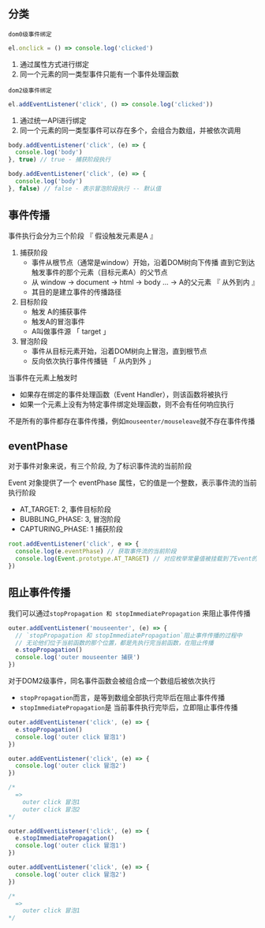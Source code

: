 ## 分类

`dom0级事件绑定`

```js
el.onclick = () => console.log('clicked')
```

1. 通过属性方式进行绑定
2. 同一个元素的同一类型事件只能有一个事件处理函数



`dom2级事件绑定`

```js
el.addEventListener('click', () => console.log('clicked'))
```

1. 通过统一API进行绑定
2. 同一个元素的同一类型事件可以存在多个，会组合为数组，并被依次调用

```js
body.addEventListener('click', (e) => {
  console.log('body')
}, true) // true - 捕获阶段执行

body.addEventListener('click', (e) => {
  console.log('body')
}, false) // false - 表示冒泡阶段执行 -- 默认值
```



## 事件传播

事件执行会分为三个阶段 『 假设触发元素是A 』

1. 捕获阶段
   - 事件从根节点（通常是window）开始，沿着DOM树向下传播
     直到它到达触发事件的那个元素（目标元素A）的父节点
   - 从 window -> document -> html -> body ... -> A的父元素 『 从外到内 』
   - 其目的是建立事件的传播路径
2. 目标阶段
   - 触发 A的捕获事件
   - 触发A的冒泡事件
   - A叫做事件源 「 target 」
3. 冒泡阶段
   - 事件从目标元素开始，沿着DOM树向上冒泡，直到根节点
   - 反向依次执行事件传播链 「 从内到外 」



当事件在元素上触发时

- 如果存在绑定的事件处理函数（Event Handler），则该函数将被执行
- 如果一个元素上没有为特定事件绑定处理函数，则不会有任何响应执行

不是所有的事件都存在事件传播，例如`mouseenter/mouseleave`就不存在事件传播



## eventPhase

对于事件对象来说，有三个阶段,  为了标识事件流的当前阶段

Event 对象提供了一个 eventPhase 属性，它的值是一个整数，表示事件流的当前执行阶段

+ AT_TARGET: 2, 事件目标阶段
+ BUBBLING_PHASE: 3, 冒泡阶段
+ CAPTURING_PHASE: 1  捕获阶段

```js
root.addEventListener('click', e => {
  console.log(e.eventPhase) // 获取事件流的当前阶段
  console.log(Event.prototype.AT_TARGET) // 对应枚举常量值被挂载到了Event的原型对象上
})
```



## 阻止事件传播

我们可以通过`stopPropagation 和 stopImmediatePropagation` 来阻止事件传播

```js
outer.addEventListener('mouseenter', (e) => {
  // `stopPropagation 和 stopImmediatePropagation`阻止事件传播的过程中
  // 无论他们位于当前函数的那个位置，都是先执行完当前函数，在阻止传播
  e.stopPropagation()
  console.log('outer mouseenter 捕获')
})
```



对于DOM2级事件，同名事件函数会被组合成一个数组后被依次执行

- `stopPropagation`而言，是等到数组全部执行完毕后在阻止事件传播
- `stopImmediatePropagation`是 当前事件执行完毕后，立即阻止事件传播

```js
outer.addEventListener('click', (e) => {
  e.stopPropagation()
  console.log('outer click 冒泡1')
})

outer.addEventListener('click', (e) => {
  console.log('outer click 冒泡2')
})

/*
  =>
    outer click 冒泡1
    outer click 冒泡2
*/
```

```js
outer.addEventListener('click', (e) => {
  e.stopImmediatePropagation()
  console.log('outer click 冒泡1')
})

outer.addEventListener('click', (e) => {
  console.log('outer click 冒泡2')
})

/*
  =>
    outer click 冒泡1
*/
```

